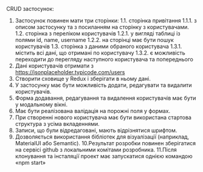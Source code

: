 CRUD застосунок:
1. Застосунок повинен мати три сторінки:
   1.1. сторінка привітання
   1.1.1. з описом застосунку та з посиланням на сторінку з
   користувачами.
   1.2. сторінка з переліком користувачів
   1.2.1. у вигляді таблиці із полями id, name, username
   1.2.2. на сторінці має бути пошук користувачів
   1.3. сторінка з даними обраного користувача
   1.3.1. містить всі дані, що отримані по користувачу
   1.3.2. є можливість переходити до перегляду наступного
   користувача та попереднього
2. Дані користувачів отримати з https://jsonplaceholder.typicode.com/users
3. Створити сховище у Redux і зберігати в ньому дані.
4. У застосунку має бути можливість додати, редагувати та видалити
   користувачів.
5. Форма додавання, редагування та видалення користувачів має бути у
   модальному вікні.
6. Має бути реалізована валідація на порожні поля у формах.
7. При створенні нового користувача має бути використана стартова
   структура з усіма вкладеннями.
8. Записи, що були відредаговані, мають відрізнятися шрифтом.
9. Дозволяється використання бібліотек для візуалізації (наприклад,
   MaterialUI або Semantic).
   10.Результат розробки повинен зберігатися на сервісі github з локальними
   комітами розробника.
   11.Після клонування та інсталяції проект має запускатися однією
   командою «npm start»
